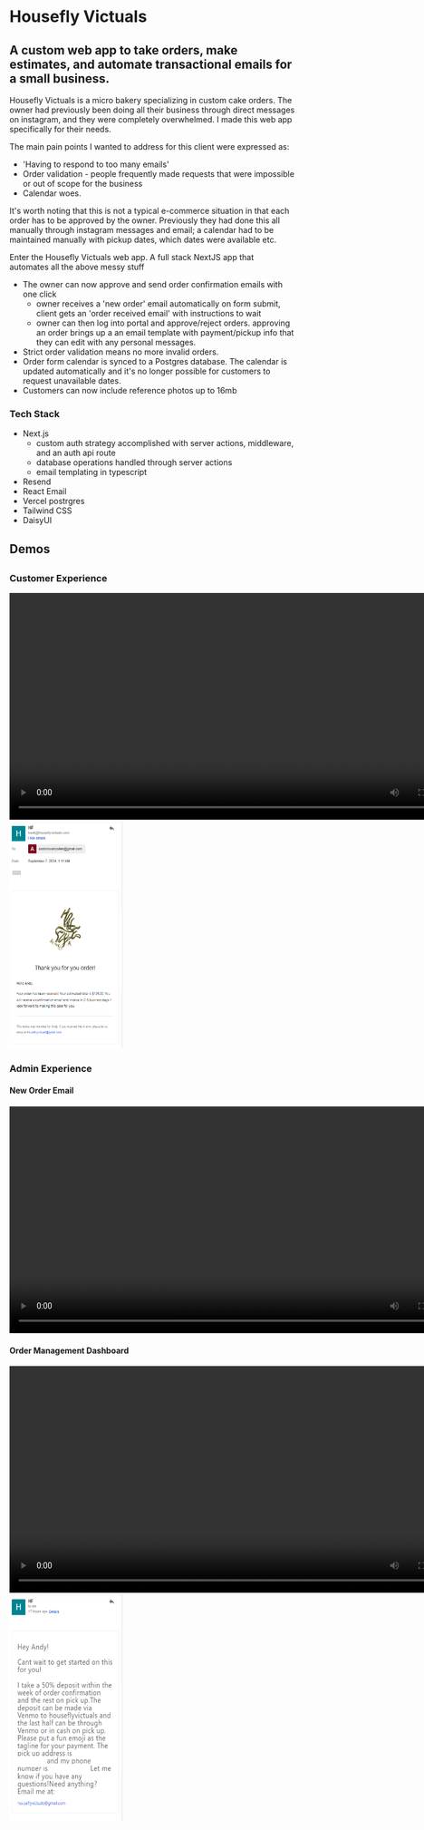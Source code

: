 <h1>Housefly Victuals</h1>
<h2>A custom web app to take orders, make estimates, and automate transactional emails for a small business.</h2>

<p>Housefly Victuals is a micro bakery specializing in custom cake orders. The owner had previously been doing all their business through direct messages on instagram,
and they were completely overwhelmed. I made this web app specifically for their needs.</p>

<p>The main pain points I wanted to address for this client were expressed as: </p>
<ul>
    <li> 'Having to respond to too many emails'</li>
    <li> Order validation - people frequently made requests that were impossible or out of scope for the business</li>
    <li> Calendar woes. </li>
</ul>

<p>It's worth noting that this is not a typical e-commerce situation in that each order has to be approved by the owner. Previously they had done this all manually through instagram messages and email; a calendar had to be maintained manually with pickup dates, which dates were available etc. </p>

<p>Enter the Housefly Victuals web app. A full stack NextJS app that automates all the above messy stuff</p>
<ul>
    <li>The owner can now approve and send order confirmation emails with one click
        <ul>
        <li>owner receives a 'new order' email automatically on form submit, client gets an 'order received email' with instructions to wait</li>
        <li>owner can then log into portal and approve/reject orders. approving an order brings up a an email template with payment/pickup info that they can edit with any personal messages.</li>
        </ul>
    </li>
    <li>Strict order validation means no more invalid orders.</li>
    <li>Order form calendar is synced to a Postgres database. The calendar is updated automatically and it's no longer possible for customers to request unavailable dates.</li>
    <li>Customers can now include reference photos up to 16mb</li>
</ul>

<h3>Tech Stack</h3>
<ul>
<li>Next.js
    <ul>
    <li>custom auth strategy accomplished with server actions, middleware, and an auth api route</li>
    <li>database operations handled through server actions</li>
    <li>email templating in typescript</li>
    </ul>
</li>
<li>Resend</li>
<li>React Email</li>
<li>Vercel postrgres</li>
<li>Tailwind CSS</li>
<li>DaisyUI</li>
</ul>

<h2>Demos<h2>

<h3>Customer Experience</h3>
<div>
    
<video src="./public/hf-order-demo-edit2.mp4" width="800" height="400" controls></video><img src="./public/orderReceivedBody.png" width="200" height="400"/>

</div>
<h3>Admin Experience</h3>
<div>
<h4>New Order Email<h4>
    
<video src="https://github.com/user-attachments/assets/f0302b6f-d5be-4842-8ef6-a2a2ce570df2" width="800" height="400" controls></video>
<h4>Order Management Dashboard</h4>





<video src="./public/adminDast1Redacted.mp4" width="800" height="400" controls></video><img src="./public/orderConfirmed.png" width="200" height="400"/>
</div>

